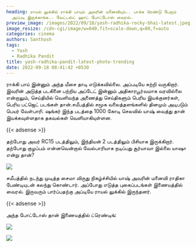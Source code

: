```yaml
---
heading: ராயல் லுக்கில் ராக்கி பாயும் அவரின் மனைவியும்.. பாக்க ரெண்டு பேரும்
  அப்படி இருக்காங்க.. லேட்டஸ்ட் ஹாட் போட்டோஸ் வைரல்.
preview_image: /images/2022/09/18/yash-radhika-rocky-bhai-latest.jpeg
image_resize: /cdn-cgi/image/w=640,fit=scale-down,q=80,f=auto
categories: cinema
authors: Santhosh
tags:
  - Yash
  - Radhika Pandit
title: yash-radhika-pandit-latest-photo-trending
date: 2022-09-18 08:41:42 +0530
---
```

ராக்கி பாய் இன்னும் அந்த மீசை தாடி எடுக்கவில்லை. அப்படியே சுற்றி வருகிறார். இவரின் அடுத்த படகினை பற்றிய அப்டேட் இன்னும் அதிகாரபூர்வமாக வரவில்லை என்றாலும், செய்தியில் வெளிவந்த அணைத்து செய்திகளும் பெரிய இயக்குனர்கள், பெரிய பட்ஜெட் படங்கள் தான்.சமீபத்தில் சமூக வலைத்தளங்களில் தினமும் அடிபடும் பெயர் வேள்பாரி. ஷங்கர் இந்த படத்தை 1000 கோடி செலவில் யாஷ் வைத்து தான் இயக்கவுள்ளதாக தகவல்கள் வெளியாகியுள்ளன.

{{< adsense >}}

தற்போது அவர் RC15 படத்திலும், இந்தியன் 2 படத்திலும் பிசியாக இருக்கிறார். தற்போது குழப்பம் என்னவென்றால் வேல்பாரியாக நடிப்பது சூர்யாவா இல்லை யாஷா என்று தான்?

![](/images/2022/09/18/yash-radhika-rocky-bhai.jpeg)

சமீபத்தில் நடந்து முடித்த சைமா விருது நிகழ்ச்சியில் யாஷ் அவரின் மனைவி ராதிகா பேண்டியுடன் கலந்து கொண்டார். அப்போது எடுத்த புகைப்படங்கள் இணையத்தில் வைரல். இருவரும் பார்ப்பதற்கு அப்டியே ராயல் லுக்கில் இருந்தனர். 

{{< adsense >}}

அந்த போட்டோஸ் தான் இணையத்தில் ட்ரெண்டிங்:

![](/images/2022/09/18/yash-radhika-pandit-1.jpeg)



![](/images/2022/09/18/yash-radhika-pandit-2.jpeg)